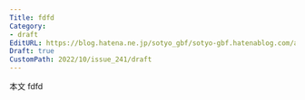 ```yaml
---
Title: fdfd
Category:
- draft
EditURL: https://blog.hatena.ne.jp/sotyo_gbf/sotyo-gbf.hatenablog.com/atom/entry/4207112889924043153
Draft: true
CustomPath: 2022/10/issue_241/draft
---
```


本文
fdfd
